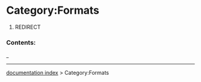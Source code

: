 # Category:Formats
1.  REDIRECT

### Contents:

_

---
[documentation index](../README.md) > Category:Formats
